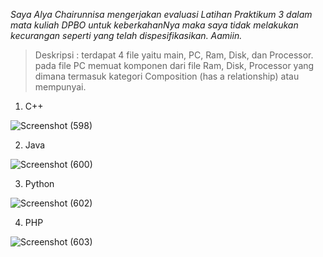 *Saya Alya Chairunnisa mengerjakan evaluasi Latihan Praktikum 3 dalam mata kuliah DPBO untuk keberkahanNya maka saya tidak melakukan kecurangan seperti yang telah dispesifikasikan. Aamiin.*

> Deskripsi : terdapat 4 file yaitu main, PC, Ram, Disk, dan Processor. pada file PC memuat komponen dari file Ram, Disk, Processor yang dimana termasuk
> kategori Composition (has a relationship) atau mempunyai.

1. C++

![Screenshot (598)](https://user-images.githubusercontent.com/75361865/155889368-33fe2987-20ad-4695-9240-1bce20f841f2.png)

2. Java

![Screenshot (600)](https://user-images.githubusercontent.com/75361865/155889434-4095a7cf-c0c8-44c7-9b5e-4eb62d4dfb6a.png)

3. Python


![Screenshot (602)](https://user-images.githubusercontent.com/75361865/155890111-c062ed73-7888-4ebc-9051-38aa84a85465.png)

4. PHP


![Screenshot (603)](https://user-images.githubusercontent.com/75361865/155891354-5ca3ae20-b20e-4192-93fa-b690e3046740.png)
